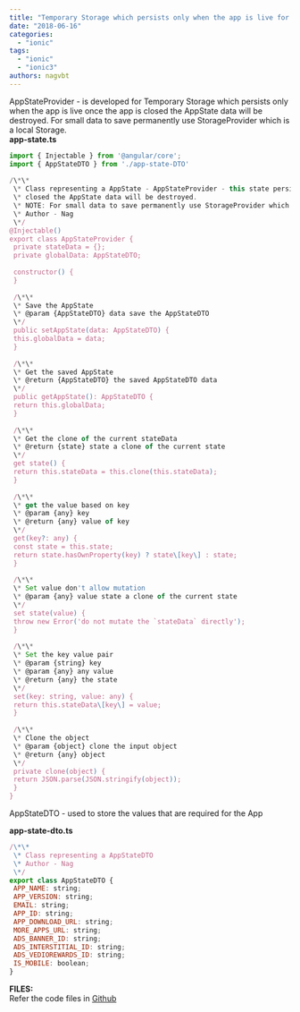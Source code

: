 ```yaml
---
title: "Temporary Storage which persists only when the app is live for Ionic3+ Apps"
date: "2018-06-16"
categories: 
  - "ionic"
tags: 
  - "ionic"
  - "ionic3"
authors: nagvbt
---
```


AppStateProvider - is developed for Temporary Storage which persists only when the app is live once the app is closed the AppState data will be destroyed. For small data to save permanently use StorageProvider which is a local Storage.  
**app-state.ts**   
```js
import { Injectable } from '@angular/core';  
import { AppStateDTO } from './app-state-DTO'  
  
/\*\*   
 \* Class representing a AppState - AppStateProvider - this state persists only when the app is live once the app is   
 \* closed the AppState data will be destroyed.  
 \* NOTE: For small data to save permanently use StorageProvider which is a local Storage  
 \* Author - Nag  
 \*/  
@Injectable()  
export class AppStateProvider {  
 private stateData = {};  
 private globalData: AppStateDTO;  
  
 constructor() {  
 }  
  
 /\*\*  
 \* Save the AppState  
 \* @param {AppStateDTO} data save the AppStateDTO   
 \*/  
 public setAppState(data: AppStateDTO) {  
 this.globalData = data;  
 }  
  
 /\*\*  
 \* Get the saved AppState  
 \* @return {AppStateDTO} the saved AppStateDTO data  
 \*/  
 public getAppState(): AppStateDTO {  
 return this.globalData;  
 }  
  
 /\*\*  
 \* Get the clone of the current stateData  
 \* @return {state} state a clone of the current state  
 \*/  
 get state() {  
 return this.stateData = this.clone(this.stateData);  
 }  
  
 /\*\*  
 \* get the value based on key  
 \* @param {any} key   
 \* @return {any} value of key  
 \*/  
 get(key?: any) {  
 const state = this.state;  
 return state.hasOwnProperty(key) ? state\[key\] : state;  
 }  
  
 /\*\*  
 \* Set value don't allow mutation  
 \* @param {any} value state a clone of the current state  
 \*/  
 set state(value) {  
 throw new Error('do not mutate the `stateData` directly');  
 }  
  
 /\*\*  
 \* Set the key value pair  
 \* @param {string} key  
 \* @param {any} any value  
 \* @return {any} the state  
 \*/  
 set(key: string, value: any) {  
 return this.stateData\[key\] = value;  
 }  
  
 /\*\*  
 \* Clone the object  
 \* @param {object} clone the input object  
 \* @return {any} object   
 \*/  
 private clone(object) {  
 return JSON.parse(JSON.stringify(object));  
 }  
}  
```  
  
AppStateDTO - used to store the values that are required for the App  
  
**app-state-dto.ts**  
```js
/\*\*   
 \* Class representing a AppStateDTO  
 \* Author - Nag  
 \*/  
export class AppStateDTO {  
 APP_NAME: string;  
 APP_VERSION: string;  
 EMAIL: string;  
 APP_ID: string;  
 APP_DOWNLOAD_URL: string;  
 MORE_APPS_URL: string;  
 ADS_BANNER_ID: string;  
 ADS_INTERSTITIAL_ID: string;  
 ADS_VEDIOREWARDS_ID: string;  
 IS_MOBILE: boolean;  
}  
```
**FILES:**  
Refer the code files in [Github](https://github.com/nagvbt/IonicTemplate/commit/9ce7e8458cb06328eb4673e1d79f3d293d75c2ea)
